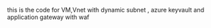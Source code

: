 this is the code for VM,Vnet with dynamic subnet ,  azure keyvault and application gateway with waf
